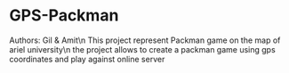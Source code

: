 # GPS-Packman
Authors: Gil & Amit\n
This project represent Packman game on the map of ariel university\n
the project allows to create a packman game using gps coordinates and play against online server

